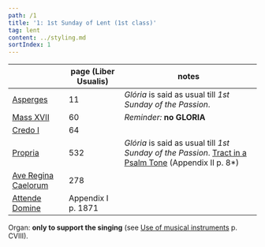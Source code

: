 ```yaml
---
path: /1
title: '1: 1st Sunday of Lent (1st class)'
tag: lent
content: ../styling.md
sortIndex: 1
---
```


|   | page (Liber Usualis) | notes   |
|---|---|---|
| [Asperges](/pdf/asperges.pdf) | 11 | _Glória_ is said as usual till _1st Sunday of the Passion_. |
| [Mass XVII](/pdf/xvii.pdf) | 60 | _Reminder:_ __no GLORIA__ |
| [Credo I](/pdf/credo-i.pdf) | 64 | |
| [Propria](/pdf/1st-Sunday-of-Lent.pdf)  | 532 | _Glória_ is said as usual till _1st Sunday of the Passion_. [Tract in  a Psalm Tone](/pdf/1st-Sunday-of-Lent-Tract-PsalmTone.pdf) (Appendix II  p. 8*)|
| [Ave Regina Caelorum](/pdf/ave-regina-caelorum.pdf)  | 278  |   |
| [Attende Domine](/pdf/attende-domine.pdf)  | Appendix I  p. 1871 |  |

Organ: __only to support the singing__ (see [Use of musical instruments](/use-of-musical-instruments) p. CVIII).